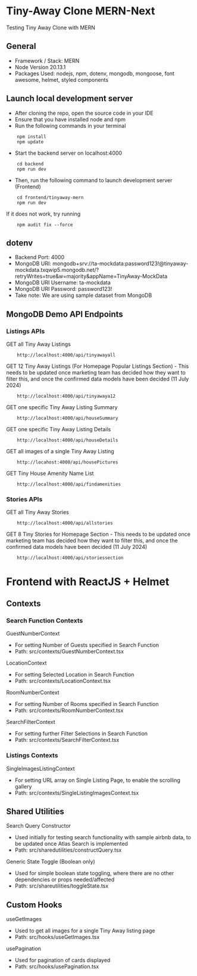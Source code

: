 # Tiny-Away Clone MERN-Next
Testing Tiny Away Clone with MERN

## General
- Framework / Stack: MERN
- Node Version 20.13.1
- Packages Used: nodejs, npm, dotenv, mongodb, mongoose, font awesome, helmet, styled components

## Launch local development server 
- After cloning the repo, open the source code in your IDE 
- Ensure that you have installed node and npm  
- Run the following commands in your terminal 

```
    npm install 
    npm update
```

- Start the backend server on localhost:4000

```
    cd backend
    npm run dev
```

- Then, run the following command to launch development server (Frontend)

```    
    cd frontend/tinyaway-mern
    npm run dev 
```

If it does not work, try running

```
    npm audit fix --force
```

## dotenv
- Backend Port: 4000
- MongoDB URI: mongodb+srv://ta-mockdata:password123!@tinyaway-mockdata.txqwip5.mongodb.net/?retryWrites=true&w=majority&appName=TinyAway-MockData
- MongoDB URI Username: ta-mockdata
- MongoDB URI Password: password123!
- Take note: We are using sample dataset from MongoDB 
<!-- # test API key for MongoDB [DO NOT DELETE] -->
<!-- # hV9T48NpQC3aWTnnpu7nUAcmbFXQ7ROr0tKHvWdeL0eFUrrzyFFpKVz7o8VsO4wj -->

<!--   ----------------------------------------------------------------------------------------------------------- -->
<!--   ----------------------------------------------------------------------------------------------------------- -->
<!--   ----------------------------------------------------------------------------------------------------------- -->
<!--   ----------------------------------------------------------------------------------------------------------- -->
<!--   ----------------------------------------------------------------------------------------------------------- -->
<!--   ----------------------------------------------------------------------------------------------------------- -->
<!--   ----------------------------------------------------------------------------------------------------------- -->
<!--   ----------------------------------------------------------------------------------------------------------- -->
<!--   ----------------------------------------------------------------------------------------------------------- -->

## MongoDB Demo API Endpoints
### Listings APIs 
GET all Tiny Away Listings
```
    http://localhost:4000/api/tinyawayall
```

GET 12 Tiny Away Listings (For Homepage Popular Listings Section)
    - This needs to be updated once marketing team has decided how they want to filter this, and once the confirmed data models have been decided (11 July 2024)
```
    http://localhost:4000/api/tinyawaya12
```

GET one specific Tiny Away Listing Summary
```
    http://localhost:4000/api/houseSummary
```

GET one specific Tiny Away Listing Details 
```
    http://localhost:4000/api/houseDetails
```

GET all images of a single Tiny Away Listing
```
    http://locahost:4000/api/housePictures
```

GET Tiny House Amenity Name List 
```
    http://localhost:4000/api/findamenities
```

### Stories APIs
GET all Tiny Away Stories 
```
    http://localhost:4000/api/allstories
```

GET 8 Tiny Stories for Homepage Section
    - This needs to be updated once marketing team has decided how they want to filter this, and once the confirmed data models have been decided (11 July 2024)
```
    http://localhost:4000/api/storiessection
```

<!--   ----------------------------------------------------------------------------------------------------------- -->
<!--   ----------------------------------------------------------------------------------------------------------- -->
<!--   ----------------------------------------------------------------------------------------------------------- -->
<!--   ----------------------------------------------------------------------------------------------------------- -->
<!--   ----------------------------------------------------------------------------------------------------------- -->
<!--   ----------------------------------------------------------------------------------------------------------- -->
<!--   ----------------------------------------------------------------------------------------------------------- -->
<!--   ----------------------------------------------------------------------------------------------------------- -->
<!--   ----------------------------------------------------------------------------------------------------------- -->

# Frontend with ReactJS + Helmet 

## Contexts 
### Search Function Contexts
GuestNumberContext
- For setting Number of Guests specified in Search Function
- Path: src/contexts/GuestNumberContext.tsx

LocationContext
- For setting Selected Location in Search Function
- Path: src/contexts/LocationContext.tsx

RoomNumberContext
- For setting Number of Rooms specified in Search Function
- Path: src/contexts/RoomNumberContext.tsx

SearchFilterContext
- For setting further Filter Selections in Search Function
- Path: src/contexts/SearchFilterContext.tsx

### Listings Contexts 
SingleImagesListingContext
- For setting URL array on Single Listing Page, to enable the scrolling gallery
- Path: src/contexts/SingleListingImagesContext.tsx

<!--   ----------------------------------------------------------------------------------------------------------- -->
<!--   ----------------------------------------------------------------------------------------------------------- -->
<!--   ----------------------------------------------------------------------------------------------------------- -->
<!--   ----------------------------------------------------------------------------------------------------------- -->
<!--   ----------------------------------------------------------------------------------------------------------- -->
<!--   ----------------------------------------------------------------------------------------------------------- -->
<!--   ----------------------------------------------------------------------------------------------------------- -->
<!--   ----------------------------------------------------------------------------------------------------------- -->
<!--   ----------------------------------------------------------------------------------------------------------- -->

## Shared Utilities
Search Query Constructor
- Used initially for testing search functionality with sample airbnb data, to be updated once Atlas Search is implemented
- Path: src/sharedutilities/constructQuery.tsx

Generic State Toggle (Boolean only)
- Used for simple boolean state toggling, where there are no other dependencies or props needed/affected
- Path: src/shareutilities/toggleState.tsx

## Custom Hooks
useGetImages
- Used to get all images for a single Tiny Away listing page
- Path: src/hooks/useGetImages.tsx

usePagination
- Used for pagination of cards displayed
- Path: src/hooks/usePagination.tsx
